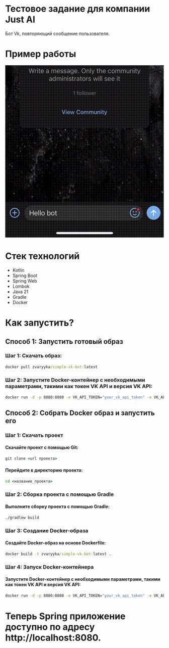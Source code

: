 # Тестовое задание для компании Just Al

Бот Vk, повторяющий сообщение пользователя.

# Пример работы

![GIF](docs/demo.gif)

# Стек технологий
* Kotlin
* Spring Boot
* Spring Web
* Lombok
* Java 21
* Gradle
* Docker

# Как запустить?

## Способ 1: Запустить готовый образ

### Шаг 1: Скачать образ:

```cmd
docker pull zvaryyka/simple-vk-bot:latest
```

### Шаг 2: Запустите Docker-контейнер с необходимыми параметрами, такими как токен VK API и версия VK API:

```cmd
docker run -d -p 8080:8080 -e VK_API_TOKEN="your_vk_api_token" -e VK_API_VERSION="5.236" zvaryyka/simple-vk-bot:latest
```

## Способ 2: Собрать Docker образ и запустить его

### Шаг 1: Скачать проект

#### Скачайте проект с помощью Git:

```cmd
git clone <url проекта>
```

#### Перейдите в директорию проекта:

```cmd
cd <название_проекта>
```

### Шаг 2: Сборка проекта с помощью Gradle

#### Выполните сборку проекта с помощью Gradle:

```cmd
./gradlew build
```

### Шаг 3: Создание Docker-образа

#### Создайте Docker-образ на основе Dockerfile:

```cmd
docker build -t zvaryyka/simple-vk-bot:latest .
```

### Шаг 4: Запуск Docker-контейнера

#### Запустите Docker-контейнер с необходимыми параметрами, такими как токен VK API и версия VK API:

```cmd
docker run -d -p 8080:8080 -e VK_API_TOKEN="your_vk_api_token" -e VK_API_VERSION="5.236" zvaryyka/simple-vk-bot:latest
```

# Теперь Spring приложение доступно по адресу http://localhost:8080.